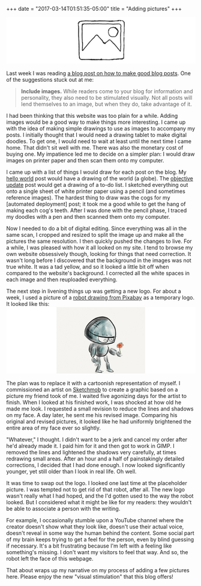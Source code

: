 +++
date = "2017-03-14T01:51:35-05:00"
title = "Adding pictures"
+++

![image](/img/pictureicon.png)

Last week I was reading [a blog post on how to make good blog posts](http://www.writersdigest.com/online-editor/the-12-dos-and-donts-of-writing-a-blog). One of the suggestions stuck out at me:

> **Include images.** While readers come to your blog for information and personality, they also need to be stimulated visually. Not all posts will lend themselves to an image, but when they do, take advantage of it.
 
I had been thinking that this website was too plain for a while. Adding images would be a good way to make things more interesting. I came up with the idea of making simple drawings to use as images to accompany my posts. I initially thought that I would need a drawing tablet to make digital doodles. To get one, I would need to wait at least until the next time I came home. That didn't sit well with me. There was also the monetary cost of buying one. My impatience led me to decide on a simpler plan: I would draw images on printer paper and then scan them onto my computer.
 
I came up with a list of things I would draw for each post on the blog. My [hello world](/blog/hello-world/) post would have a drawing of the world (a globe). The [objective update](/blog/objective-update-1/) post would get a drawing of a to-do list. I sketched everything out onto a single sheet of white printer paper using a pencil (and sometimes reference images). The hardest thing to draw was the cogs for my [automated deployment] post; it took me a good while to get the hang of making each cog's teeth. After I was done with the pencil phase, I traced my doodles with a pen and then scanned them onto my computer.
 
Now I needed to do a bit of digital editing. Since everything was all in the same scan, I cropped and resized to split the image up and make all the pictures the same resolution. I then quickly pushed the changes to live. For a while, I was pleased with how it all looked on my site. I tend to browse my own website obsessively though, looking for things that need correction. It wasn't long before I discovered that the background in the images was not true white. It was a tad yellow, and so it looked a little bit off when compared to the website's background. I corrected all the white spaces in each image and then reuploaded everything.
 
The next step in livening things up was getting a new logo. For about a week, I used a picture of a [robot drawing from Pixabay](https://pixabay.com/photo-1214536/) as a temporary logo. It looked like this:
![image](/img/robotlogo.png)

The plan was to replace it with a cartoonish representation of myself. I commissioned an artist on [Sketchmob](https://sketchmob.com/) to create a graphic based on a picture my friend took of me. I waited five agonizing days for the artist to finish. When I looked at his finished work, I was shocked at how old he made me look. I requested a small revision to reduce the lines and shadows on my face. A day later, he sent me his revised image. Comparing his original and revised pictures, it looked like he had uniformly brightened the entire area of my face ever so slightly.
 
"Whatever," I thought. I didn't want to be a jerk and cancel my order after he'd already made it. I paid him for it and then got to work in GIMP. I removed the lines and lightened the shadows very carefully, at times redrawing small areas. After an hour and a half of painstakingly detailed corrections, I decided that I had done enough. I now looked significantly younger, yet still older than I look in real life. Oh well.
 
It was time to swap out the logo. I looked one last time at the placeholder picture. I was tempted not to get rid of that robot, after all. The new logo wasn't really what I had hoped, and the I'd gotten used to the way the robot looked. But I considered what it might be like for my readers: they wouldn't be able to associate a person with the writing.
 
For example, I occasionally stumble upon a YouTube channel where the creator doesn't show what they look like, doesn't use their actual voice, doesn't reveal in some way the human behind the content. Some social part of my brain keeps trying to get a feel for the person, even by blind guessing if necessary. It's a bit frustrating because I'm left with a feeling like something's missing.  I don't want my visitors to feel that way. And so, the robot left the face of this webpage.

That about wraps up my narrative on my process of adding a few pictures here. Please enjoy the new "visual stimulation" that this blog offers!
